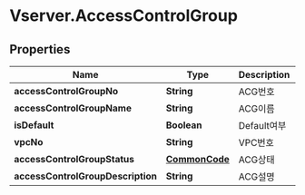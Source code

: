 # Vserver.AccessControlGroup

## Properties
Name | Type | Description | Notes
------------ | ------------- | ------------- | -------------
**accessControlGroupNo** | **String** | ACG번호 | [optional] 
**accessControlGroupName** | **String** | ACG이름 | [optional] 
**isDefault** | **Boolean** | Default여부 | [optional] 
**vpcNo** | **String** | VPC번호 | [optional] 
**accessControlGroupStatus** | [**CommonCode**](CommonCode.md) | ACG상태 | [optional] 
**accessControlGroupDescription** | **String** | ACG설명 | [optional] 


